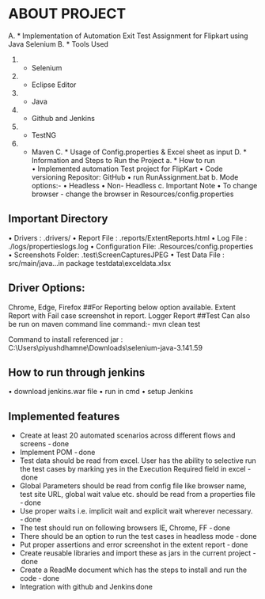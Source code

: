 # ABOUT PROJECT 

A. *	Implementation of Automation Exit Test Assignment for Flipkart using Java Selenium
B.	* Tools Used 
1.	* Selenium 
2.	* Eclipse Editor
3.	* Java
4.	* Github and Jenkins
5.	* TestNG 
6.	* Maven 
C.	* Usage of Config.properties & Excel sheet as input
D. *	Information and Steps to Run the Project
a.	* How to run  
•	Implemented automation Test project for FlipKart
•	Code versioning Repositor: GitHub
•	run RunAssignment.bat 
b.	Mode options:-
•	Headless 
•	Non- Headless
c.	Important Note 
•	To change browser - change the browser in Resources/config.properties 

## Important Directory 
•	Drivers : .drivers/ 
•	Report File : .reports/ExtentReports.html 
•	Log File : ./logs/propertieslogs.log 
•	Configuration File: .Resources/config.properties 
•	Screenshots Folder: .test\ScreenCapturesJPEG 
•	Test Data File : src/main/java…in package testdata\exceldata.xlsx


## Driver Options:
Chrome, Edge, Firefox
##For Reporting below option available. Extent Report with Fail case screenshot in report. Logger Report
##Test Can also be run on maven command line command:- mvn clean test

Command to install referenced  jar : 
C:\Users\piyushdhamne\Downloads\selenium-java-3.141.59 
 
## How to run through jenkins 

•	download jenkins.war file 
•	run in cmd 
•	setup Jenkins 

 
## Implemented features 

*	Create at least 20 automated scenarios across different flows and screens - done 
*	Implement POM - done 
* Test data should be read from excel. User has the ability to selective run the test cases by marking yes in the Execution Required field in excel - done 
*	Global Parameters should be read from config file like browser name, test site URL, global wait value etc. should be read from a properties file - done 
*	Use proper waits i.e. implicit wait and explicit wait wherever necessary. - done 
*	The test should run on following browsers IE, Chrome, FF - done 
*	There should be an option to run the test cases in headless mode - done 
*	Put proper assertions and error screenshot in the extent report - done 
*	Create reusable libraries and import these as jars in the current project - done 
*	Create a ReadMe document which has the steps to install and run the code - done 
*	Integration with github and Jenkins done 

